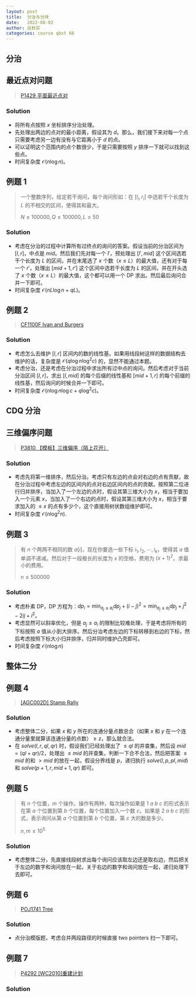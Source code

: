 ```yaml
---
layout: post
title:  分治与分块
date:   2022-08-02
author: 吕秋实
categories: course qbxt 66
---
```


## 分治

## 最近点对问题

> [P1429 平面最近点对](https://www.luogu.com.cn/problem/P1429)

### Solution

* 将所有点按照 $x$ 坐标排序分治处理。
* 先处理出两边的点对的最小距离，假设其为 $d$。那么，我们接下来对每一个点只需要考虑另一边有没有与它距离小于 $d$ 的点。
* 可以证明这个范围内的点个数很少，于是只需要按照 $y$ 排序一下就可以找到这些点。
* 时间复杂度 $\mathcal O(n \log n)$。

## 例题 1

> 一个整数序列，给定若干询问，每个询问形如：在 $[l_i, r_i]$ 中选若干个长度为 $L$ 的不相交的区间，使得其和最大。
>
> $N \le 100000, Q \le 100000, L \le 50$

### Solution

* 考虑在分治的过程中计算所有过终点的询问的答案。假设当前的分治区间为 $[l, r]$，中点是 $mid$。然后我们先对每一个 $l'$，预处理出 $[l', mid]$ 这个区间选若干个长度为 $L$ 的区间，并在末尾选了 $x$ 个数（$x \le L$）的最大值，还有对于每一个 $r'$，处理出 $[mid + 1, r']$ 这个区间中选若干长度为 $L$ 的区间，并在开头选了 $x$ 个数（$x \le L$）的最大值，这个都可以用一个 $\text{DP}$ 求出。然后最后询问合并一下即可。
* 时间复杂度 $\mathcal O(n L \log n + q L)$。

## 例题 2

> [CF1100F Ivan and Burgers](https://www.luogu.com.cn/problem/CF1100F)

### Solution

* 考虑怎么去维护 $[l, r]$ 区间内的数的线性基。如果用线段树这样的数据结构去维护的话，复杂度是 $\mathcal O(q \log n \log^2 c)$ 的，显然不能通过本题。
* 考虑分治，还是考虑在分治过程中求出所有过中点的询问。然后考虑对于当前分治区间 $[l, r]$，求出 $[l, mid]$ 的每个后缀的线性基和 $[mid + 1, r]$ 的每个前缀的线性基，然后询问的时候合并一下即可。
* 时间复杂度 $\mathcal O(n \log n \log c + q \log^2 c)$。

## CDQ 分治

## 三维偏序问题

> [P3810 【模板】三维偏序（陌上花开）](https://www.luogu.com.cn/problem/P3810)

### Solution

* 考虑先将第一维排序，然后分治。考虑只有左边的点会对右边的点有贡献，故在分治过程中考虑左边的区间内的点对右边区间内的点的贡献。按照第二位进行归并排序，当加入了一个左边的点时，假设其第三维大小为 $x$，相当于要加入一个元素 $x$，当加入了一个右边的点时，假设其第三维大小为 $x$，相当于要求加入的 $\le x$ 的点有多少个，这个直接用树状数组维护即可。
* 时间复杂度 $\mathcal O(n \log^2 n)$.

## 例题 3

> 有 $n$ 个两两不相同的数 $a[i]$，现在你要选一些下标 $i_1, i_2, \cdots, i_k$，使得其 $a$ 值单调不递减。然后对于一段极长的长度为 $x$ 的空格，费用为 $(x + 1)^2$。求最小的费用。
>
> $n \le 500000$

### Solution

* 考虑朴素 $\text{DP}$，$\text{DP}$ 方程为：$dp_i = \min_{a_j \le a_i} dp_j + (i - j)^2 = \min_{a_j \le a_i} dp_j + j^2 - 2ij + i^2$。
* 考虑显然可以斜率优化，但是 $a_j \le a_i$ 的限制比较难处理，于是考虑将所有的下标按照 $a$ 值从小到大排序。然后分治考虑左边的下标转移到右边的下标，然后考虑按照下标大小归并排序，归并同时维护凸壳即可。
* 时间复杂度 $\mathcal O(n \log n)$

## 整体二分

## 例题 4

> [[AGC002D] Stamp Rally](https://www.luogu.com.cn/problem/AT_agc002_d)

### Solution

* 考虑整体二分，如果 $x$ 和 $y$ 所在的连通分量点数总合（如果 $x$ 和 $y$ 在一个连通分量里就算该连通分量的点数）$\ge z$，那么就合法。
* 在 $solve(l, r, ql, qr)$ 时，假设我们已经处理出了 $\le ql$ 的并查集，然后设 $mid = (ql + qr) / 2$，处理出 $\le mid$ 的并查集，判断一下合不合法，然后把答案 $\le mid$ 的和 $\gt mid$ 的放在一起，假设分界线是 $p$，递归执行 $solve(l, p, pl, mid)$ 和 $solve(p + 1, r, mid + 1, qr)$ 即可。

## 例题 5

> 有 $n$ 个位置，$m$ 个操作。操作有两种，每次操作如果是 $1~a~b~c$ 的形式表示在第 $a$ 个位置到第 $b$ 个位置，每个位置加入一个数 $c$。如果是 $2~a~b~c$ 的形式，表示询问从第 $a$ 个位置到第 $b$ 个位置，第 $c$ 大的数是多少。
>
> $n, m \le 10^5$

### Solution

* 考虑整体二分，先直接线段树求出每个询问应该取左边还是取右边，然后把关于左边的数字和询问放在一起，关于右边的数字和询问放在一起，递归处理下去即可。

## 例题 6

> [POJ1741 Tree](http://poj.org/problem?id=1741)

### Solution

* 点分治模版题，考虑合并两段路径的时候直接 $\text{two pointers}$ 扫一下即可。

## 例题 7

> [P4292 [WC2010]重建计划](https://www.luogu.com.cn/problem/P4292)

### Solution

